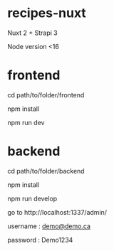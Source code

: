 # recipes-nuxt
Nuxt 2 + Strapi 3

Node version <16 

# frontend

cd path/to/folder/frontend

npm install

npm run dev

# backend

cd path/to/folder/backend

npm install

npm run develop

go to http://localhost:1337/admin/

username : demo@demo.ca

password : Demo1234
